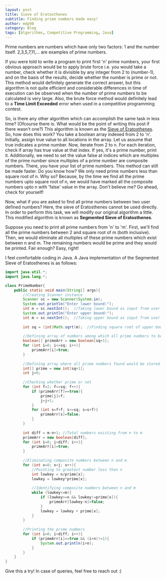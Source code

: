 ```yaml
---
layout: post
title: Sieve of Eratosthenes
subtitle: Finding prime numbers made easy!
author: mdp98
category: Blog
tags: [Algorithms, Competitive Programming, Java]
---
```


Prime numbers are numbers which have only two factors: 1 and the number itself. 2,3,5,7,11,... are examples of prime numbers.

If you were told to write a program to print first 'n' prime numbers, your first obvious approach would be to apply brute force i.e. you would take a number, check whether it is divisible by any integer from 2 to (number-1), and on the basis of the results, decide whether the number is prime or not. This method would definitely generate the correct answer, but this algorithm is not quite efficient and considerable differences in time of execution can be observed when the number of prime numbers to be calculated is very large. Also, the brute force method would definitely lead to a **Time Limit Exceeded** error when used in a competitive programming contest. 

So, is there any other algorithm which can accomplish the same task in less time? (Ofcourse there is. What would be the point of writing this post if there wasn't one?) This algorithm is known as the [Sieve of Eratosthenes](https://en.wikipedia.org/wiki/Sieve_of_Eratosthenes). So, how does this work? You take a boolean array indexed from 2 to 'n'. Initially, assign true value to all locations in the array. Let us assume that true indicates a prime number. Now, iterate from 2 to n. For each iteration, check if array has true value at that index. If yes, it's a prime number, print it. Additionally, we need to set the value false at indices which are multiples of the prime number since multiples of a prime number are composite numbers. There, you have your list of prime numbers. This method can still be made faster. Do you know how? We only need prime numbers less than square root of n. Why so? Because, by the time we find all the prime numbers upto square root of n, we would have marked all the composite numbers upto n with 'false' value in the array. Don't believe me? Go ahead, check for yourself!

Now, what if you are asked to find all prime numbers between two user defined numbers? Here, the sieve of Eratosthenes cannot be used directly. In order to perform this task, we will modify our original algorithm a little. This modified algorithm is known as **Segmented Sieve of Eratosthenes**. 

Suppose you need to print all prime numbers from 'n' to 'm'. First, we'll find all the prime numbers between 2 and square root of m (both inclusive). Then, we would eliminate all multiples of these prime numbers which exist between n and m. The remaining numbers would be prime and they would be printed. Fair enough? Easy, right!

I feel comfortable coding in Java. A Java implementation of the Segmented Sieve of Eratosthenes is as follows:

```java
import java.util.*;
import java.lang.*;

class PrimeNumber{
    public static void main(String[] args){
        //Creating Scanner instance
        Scanner sc = new Scanner(System.in);
        System.out.println("Enter lower bound:");
        int n = sc.nextInt();  //Taking lower bound as input from user
        System.out.println("Enter upper bound:");
        int m = sc.nextInt();  //Taking upper bound as input from user
        
        int sq = (int)Math.sqrt(m);  //Finding square root of upper bound
        
        //Defining array of numbers among which all prime numbers to be checked exist.
        boolean[] primeArr = new boolean[sq+1];
        for (int i=0; i<=sq; i++){
            primeArr[i]=true;
        }
        
        //Defining array where all prime numbers found would be stored
        int[] prime = new int[sq+1];
        int j=0;
        
        //Checking whether prime or not
        for (int f=2; f<=sq; f++){
            if (primeArr[f]==true){
                prime[j]=f;
                j=j+1;
            }
            for (int s=f+f; s<=sq; s=s+f){
                primeArr[s]=false;
            }
        }
        
        int diff = m-n+1; //Total numbers existing from n to m
        primeArr = new boolean[diff];
        for (int i=0; i<diff; i++){
            primeArr[i]=true;
        }
        
        //Eliminating composite numbers between n and m
        for (int x=0; x<j; x++){
            //Pointing to greatest number less than n
            int lowkey = n/prime[x];
            lowkey = lowkey*prime[x];
            
            //Identifying composite numbers between n and m
            while (lowkey<=m){
                if (lowkey>=n && lowkey!=prime[x]){
                    primeArr[lowkey-n]=false;
                }
                lowkey = lowkey + prime[x];
            }
        }
        
        //Printing the prime numbers
        for (int i=0; i<diff; i++){
            if (primeArr[i]==true && (i+n)!=1){
                System.out.println(i+n);
            }
        }
    }
}
```

Give this a try!
In case of queries, feel free to reach out :)
